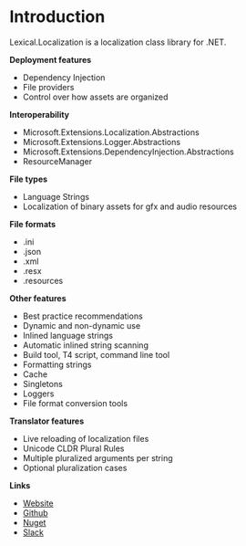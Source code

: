 ﻿# Introduction
Lexical.Localization is a localization class library for .NET.

**Deployment features**
* Dependency Injection
* File providers
* Control over how assets are organized

**Interoperability**
* Microsoft.Extensions.Localization.Abstractions
* Microsoft.Extensions.Logger.Abstractions
* Microsoft.Extensions.DependencyInjection.Abstractions
* ResourceManager

**File types**
 * Language Strings
 * Localization of binary assets for gfx and audio resources

**File formats**
 * .ini
 * .json
 * .xml
 * .resx
 * .resources

**Other features**
* Best practice recommendations
* Dynamic and non-dynamic use
* Inlined language strings
* Automatic inlined string scanning
* Build tool, T4 script, command line tool
* Formatting strings
* Cache
* Singletons
* Loggers
* File format conversion tools

**Translator features**
 * Live reloading of localization files
 * Unicode CLDR Plural Rules
 * Multiple pluralized arguments per string
 * Optional pluralization cases

**Links**
* [Website](http://lexical.fi/Localization/index.html)
* [Github](https://github.com/tagcode/Lexical.Localization)
* [Nuget](https://www.nuget.org/packages/Lexical.Localization/)
* [Slack](https://lexicalworkspace.slack.com/messages/CKLADPL7P/)

